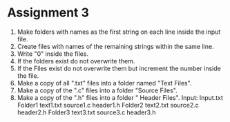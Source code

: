 # Assignment 3
1.	Make folders with names as the first string on each line inside the input file.
2.	Create files with names of the remaining strings within the same line.
3.	Write "0" inside the files.
4.	If the folders exist do not overwrite them.
5.	If the Files exist do not overwrite them but increment the number inside the file.
6.	Make a copy of all ".txt" files into a folder named "Text Files".
7.	Make a copy of the ".c" files into a folder "Source Files".
8.	Make a copy of the ".h" files into a folder " Header Files".
Input: Input.txt
Folder1 text1.txt source1.c header1.h Folder2 text2.txt source2.c header2.h Folder3 text3.txt source3.c header3.h